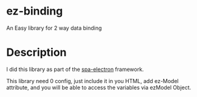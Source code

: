 # ez-binding
An Easy library for 2 way data binding

# Description
I did this library as part of the [spa-electron](https://github.com/mehdi-coding/spa-electron) framework.

This library need 0 config, just include it in you HTML, add ez-Model attribute, and you will be able to access the variables via ezModel Object.
